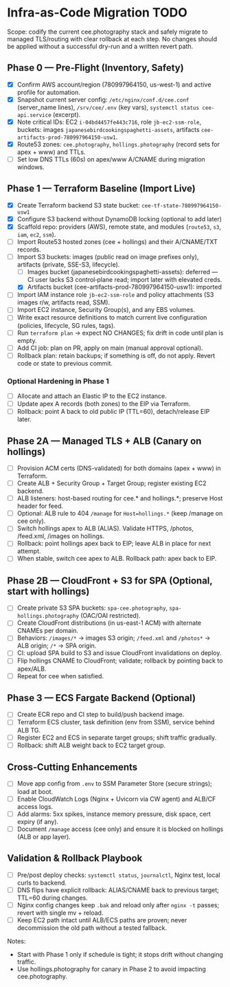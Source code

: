 # Infra-as-Code Migration TODO

Scope: codify the current cee.photography stack and safely migrate to managed TLS/routing with clear rollback at each step. No changes should be applied without a successful dry-run and a written revert path.

## Phase 0 — Pre‑Flight (Inventory, Safety)
- [x] Confirm AWS account/region (780997964150, us-west-1) and active profile for automation.
- [x] Snapshot current server config: `/etc/nginx/conf.d/cee.conf` (server_name lines), `/srv/cee/.env` (key vars), `systemctl status cee-api.service` (excerpt).
- [x] Note critical IDs: EC2 `i-04bd4457fe443c716`, role `jb-ec2-ssm-role`, buckets: images `japanesebirdcookingspaghetti-assets`, artifacts `cee-artifacts-prod-780997964150-usw1`.
- [x] Route53 zones: `cee.photography`, `hollings.photography` (record sets for apex + www) and TTLs.
- [ ] Set low DNS TTLs (60s) on apex/www A/CNAME during migration windows.

## Phase 1 — Terraform Baseline (Import Live)
- [x] Create Terraform backend S3 state bucket: `cee-tf-state-780997964150-usw1`
- [x] Configure S3 backend without DynamoDB locking (optional to add later)
- [x] Scaffold repo: providers (AWS), remote state, and modules (`route53`, `s3`, `iam`, `ec2`, `ssm`).
- [ ] Import Route53 hosted zones (cee + hollings) and their A/CNAME/TXT records.
- [ ] Import S3 buckets: images (public read on image prefixes only), artifacts (private, SSE-S3, lifecycle).
  - [ ] Images bucket (japanesebirdcookingspaghetti-assets): deferred — CI user lacks S3 control‑plane read; import later with elevated creds.
  - [x] Artifacts bucket (cee-artifacts-prod-780997964150-usw1): imported
- [ ] Import IAM instance role `jb-ec2-ssm-role` and policy attachments (S3 images r/w, artifacts read, SSM).
- [ ] Import EC2 instance, Security Group(s), and any EBS volumes.
- [ ] Write exact resource definitions to match current live configuration (policies, lifecycle, SG rules, tags).
- [ ] Run `terraform plan` → expect NO CHANGES; fix drift in code until plan is empty.
- [ ] Add CI job: plan on PR, apply on main (manual approval optional).
- [ ] Rollback plan: retain backups; if something is off, do not apply. Revert code or state to previous commit.

### Optional Hardening in Phase 1
- [ ] Allocate and attach an Elastic IP to the EC2 instance.
- [ ] Update apex A records (both zones) to the EIP via Terraform.
- [ ] Rollback: point A back to old public IP (TTL=60), detach/release EIP later.

## Phase 2A — Managed TLS + ALB (Canary on hollings)
- [ ] Provision ACM certs (DNS-validated) for both domains (apex + www) in Terraform.
- [ ] Create ALB + Security Group + Target Group; register existing EC2 backend.
- [ ] ALB listeners: host-based routing for cee.* and hollings.*; preserve Host header for feed.
- [ ] Optional: ALB rule to 404 `/manage` for `Host=hollings.*` (keep /manage on cee only).
- [ ] Switch hollings apex to ALB (ALIAS). Validate HTTPS, /photos, /feed.xml, /images on hollings.
- [ ] Rollback: point hollings apex back to EIP; leave ALB in place for next attempt.
- [ ] When stable, switch cee apex to ALB. Rollback path: apex back to EIP.

## Phase 2B — CloudFront + S3 for SPA (Optional, start with hollings)
- [ ] Create private S3 SPA buckets: `spa-cee.photography`, `spa-hollings.photography` (OAC/OAI restricted).
- [ ] Create CloudFront distributions (in us-east-1 ACM) with alternate CNAMEs per domain.
- [ ] Behaviors: `/images/*` → images S3 origin; `/feed.xml` and `/photos*` → ALB origin; `/*` → SPA origin.
- [ ] CI: upload SPA build to S3 and issue CloudFront invalidations on deploy.
- [ ] Flip hollings CNAME to CloudFront; validate; rollback by pointing back to apex/ALB.
- [ ] Repeat for cee when satisfied.

## Phase 3 — ECS Fargate Backend (Optional)
- [ ] Create ECR repo and CI step to build/push backend image.
- [ ] Terraform ECS cluster, task definition (env from SSM), service behind ALB TG.
- [ ] Register EC2 and ECS in separate target groups; shift traffic gradually.
- [ ] Rollback: shift ALB weight back to EC2 target group.

## Cross‑Cutting Enhancements
- [ ] Move app config from `.env` to SSM Parameter Store (secure strings); load at boot.
- [ ] Enable CloudWatch Logs (Nginx + Uvicorn via CW agent) and ALB/CF access logs.
- [ ] Add alarms: 5xx spikes, instance memory pressure, disk space, cert expiry (if any).
- [ ] Document `/manage` access (cee only) and ensure it is blocked on hollings (ALB or app layer).

## Validation & Rollback Playbook
- [ ] Pre/post deploy checks: `systemctl status`, `journalctl`, Nginx test, local curls to backend.
- [ ] DNS flips have explicit rollback: ALIAS/CNAME back to previous target; TTL=60 during changes.
- [ ] Nginx config changes keep `.bak` and reload only after `nginx -t` passes; revert with single mv + reload.
- [ ] Keep EC2 path intact until ALB/ECS paths are proven; never decommission the old path without a tested fallback.

Notes:
- Start with Phase 1 only if schedule is tight; it stops drift without changing traffic.
- Use hollings.photography for canary in Phase 2 to avoid impacting cee.photography.

